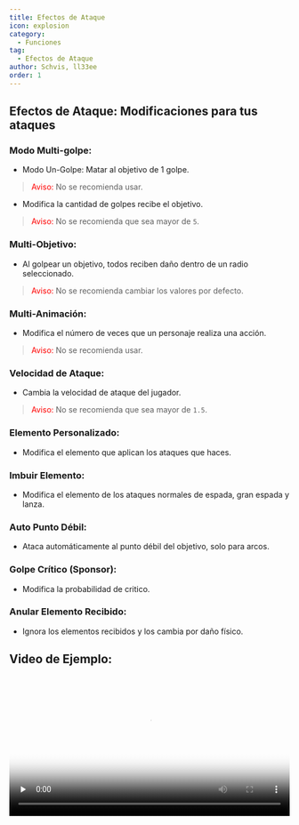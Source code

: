 ```yaml
---
title: Efectos de Ataque
icon: explosion
category:
  - Funciones
tag:
  - Efectos de Ataque
author: Schvis, ll33ee
order: 1
---
```


## Efectos de Ataque: Modificaciones para tus ataques

### Modo Multi-golpe:
- Modo Un-Golpe: Matar al objetivo de 1 golpe.
> <span style="color:red;">Aviso:</span> No se recomienda usar.
- Modifica la cantidad de golpes recibe el objetivo.
> <span style="color:red;">Aviso:</span> No se recomienda que sea mayor de `5`.
### Multi-Objetivo:
- Al golpear un objetivo, todos reciben daño dentro de un radio seleccionado.
> <span style="color:red;">Aviso:</span> No se recomienda cambiar los valores por defecto.
### Multi-Animación:
- Modifica el número de veces que un personaje realiza una acción.
> <span style="color:red;">Aviso:</span> No se recomienda usar.
### Velocidad de Ataque:
- Cambia la velocidad de ataque del jugador.
> <span style="color:red;">Aviso:</span> No se recomienda que sea mayor de `1.5`.
### Elemento Personalizado:
- Modifica el elemento que aplican los ataques que haces.
### Imbuir Elemento:
- Modifica el elemento de los ataques normales de espada, gran espada y lanza.
### Auto Punto Débil:
- Ataca automáticamente al punto débil del objetivo, solo para arcos.
### Golpe Crítico (Sponsor):
- Modifica la probabilidad de critico.
### Anular Elemento Recibido:
- Ignora los elementos recibidos y los cambia por daño físico.

## Video de Ejemplo:

<video controls preload="none" width="100%" poster="https://nextcloud.atruicardona.xyz/s/4rRZ3mQoxsnfMQy/preview"><source src="https://nextcloud.atruicardona.xyz/s/4rRZ3mQoxsnfMQy/download" type="video/mp4"></video>
